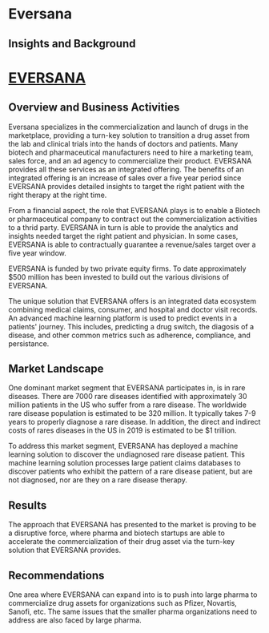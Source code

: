 # **Eversana**
## Insights and Background 

# [EVERSANA](https://www.eversana.com/)

## Overview and Business Activities

Eversana specializes in the commercialization and launch of drugs in the marketplace, providing a turn-key solution to transition a drug asset from the lab and clinical trials into the hands of doctors and patients. Many biotech and pharmaceutical manufacturers need to hire a marketing team, sales force, and an ad agency to commercialize their product. EVERSANA provides all these services as an integrated offering. The benefits of an integrated offering is an increase of sales over a five year period since EVERSANA provides detailed insights to target the right patient with the right therapy at the right time. 

From a financial aspect, the role that EVERSANA plays is to enable a Biotech or pharmaceutical company to contract out the commercialization activities to a thrid party.  EVERSANA in turn is able to provide the analytics and insights needed target the right patient and physician.  In some cases, EVERSANA is able to contractually guarantee a revenue/sales target over a five year window.   

EVERSANA is funded by two private equity firms.  To date approximately $500 million has been invested to build out the various divisions of EVERSANA.  

The unique solution that EVERSANA offers is an integrated data ecosystem combining medical claims, consumer, and hospital and doctor visit records.  An advanced machine learning platform is used to predict events in a patients' journey.  This includes, predicting a drug switch, the diagosis of a disease, and other common metrics such as adherence, compliance, and persistance.  

## Market Landscape
One dominant market segment that EVERSANA participates in, is in rare diseases.  There are 7000 rare diseases identified with approximately 30 million patients in the US who suffer from a rare disease.  The worldwide rare disease population is estimated to be 320 million.  It typically takes 7-9 years to properly diagnose a rare disease.  In addition, the direct and indirect costs of rares diseases in the US in 2019 is estimated to be $1 trillion.  

To address this market segment, EVERSANA has deployed a machine learning solution to discover the undiagnosed rare disease patient.  This machine learning solution processes large patient claims databases to discover patients who exhibit the pattern of a rare disease patient, but are not diagnosed, nor are they on a rare disease therapy.  

## Results 
The approach that EVERSANA has presented to the market is proving to be a disruptive force, where pharma and biotech startups are able to accelerate the commercialization of their drug asset via the turn-key solution that EVERSANA provides. 

## Recommendations 
One area where EVERSANA can expand into is to push into large pharma to commercialize drug assets for organizations such as Pfizer, Novartis, Sanofi, etc. The same issues that the smaller pharma organizations need to address are also faced by large pharma.  
